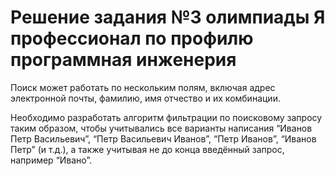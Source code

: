 # Решение задания №3 олимпиады Я профессионал по профилю программная инженерия


Поиск может работать по нескольким полям, включая адрес электронной почты, фамилию, имя отчество и их комбинации.

Необходимо разработать алгоритм фильтрации по поисковому запросу таким образом, чтобы учитывались все варианты написания “Иванов Петр Васильевич”, “Петр Васильевич Иванов”, “Петр Иванов”, “Иванов Петр” (и т.д.), а также учитывая не до конца введённый запрос, например “Ивано”.